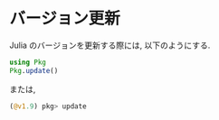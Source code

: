 # バージョン更新

Julia のバージョンを更新する際には, 以下のようにする.

```Julia
using Pkg
Pkg.update()
```

または,

```Julia
(@v1.9) pkg> update
```
